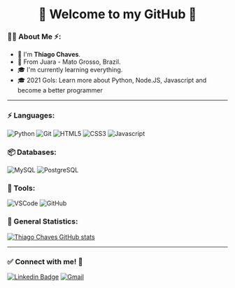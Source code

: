 # <div align="center">:wave: **Welcome to my GitHub** :rocket:</div>


### :raising_hand_man: About Me :zap::

* :wave: I'm **Thiago Chaves**.
* :pushpin: From Juara - Mato Grosso, Brazil.
* :mortar_board: I'm currently learning everything.
* :mortar_board: 2021 Gols: Learn more about Python, Node.JS, Javascript and become a better programmer


---



### :zap: Languages:

![Python](https://img.shields.io/badge/-Python-3776AB?&logo=Python&logoColor=FFFFFF) ![Git](https://img.shields.io/badge/-Git-F05032?&logo=Git&logoColor=FFFFFF) ![HTML5](https://img.shields.io/badge/-HTML5-E34F26?&logo=HTML5&logoColor=FFFFFF) ![CSS3](https://img.shields.io/badge/-CSS3-1572B6?&logo=CSS3&logoColor=FFFFFF) ![Javascript](https://img.shields.io/badge/-Javascript-F7DF1E?&logo=javascript&logoColor=000000) 

### 📦 Databases:

![MySQL](https://img.shields.io/badge/-MySQL-4479A1?&logo=mysql&logoColor=FFFFFF) ![PostgreSQL](https://img.shields.io/badge/-PostgreSQL-336791?&logo=postgreSQL&logoColor=FFFFFF)

### 🧰 Tools:

![VSCode](https://img.shields.io/badge/-VSCode-007ACC?&logo=visual%20studio%20code&logoColor=FFFFFF) ![GitHub](https://img.shields.io/badge/-GitHub-181717?&logo=GitHub&logoColor=FFFFFF)

### :star2: General Statistics:

[![Thiago Chaves GitHub stats](https://github-readme-stats.vercel.app/api?username=TSChaves&hide=stars,issues,prs,contribs&count_private=true&show_icons=true&theme=radical&include_all_commits=true&count_private=true)](https://github.com/TSChaves/github-readme-stats)


---

### :white_check_mark: Connect with me! :speech_balloon:

[![Linkedin Badge](https://img.shields.io/badge/-LinkedIn-blue?logo=Linkedin&logoColor=white&link=https://www.linkedin.com/in/felipeoliveiralauton/)](https://www.linkedin.com/in/thiago-chaves-silva-8a7259203/) [![Gmail](https://img.shields.io/badge/-thiagochaves237@gmail.com-EA4335?&logo=gmail&logoColor=FFFFFF&link=mailto:thiagochaves237@gmail.com)](mailto:thiagochaves237@gmail.com)
